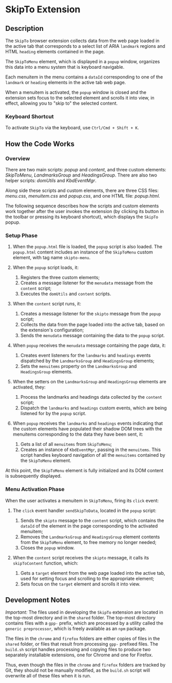 # SkipTo Extension

## Description

The `SkipTo` browser extension collects data from the web page loaded in the
active tab that corresponds to a select list of ARIA `landmark` regions and
HTML `heading` elements contained in the page.

The `SkipToMenu` element, which is displayed in a `popup` window, organizes
this data into a menu system that is keyboard navigable.

Each menuitem in the menu contains a `dataId` corresponding to one of the
`landmark` or `heading` elements in the active tab web page.

When a menuitem is activated, the `popup` window is closed and the extension
sets focus to the selected element and scrolls it into view, in effect,
allowing you to "skip to" the selected content.

### Keyboard Shortcut

To activate `SkipTo` via the keyboard, use `Ctrl/Cmd + Shift + K`.

## How the Code Works

### Overview

There are two main scripts: *popup* and *content*, and three custom elements:
*SkipToMenu*, *LandmarksGroup* and *HeadingsGroup*. There are also two helper
scripts: *domUtils* and *KbdEventMgr*.

Along side these scripts and custom elements, there are three CSS files:
*menu.css*, *menuitem.css* and *popup.css*, and one HTML file: *popup.html*.

The following sequence describes how the scripts and custom elements work
together after the user invokes the extension (by clicking its button in the
toolbar or pressing its keyboard shortcut), which displays the `SkipTo` popup.

### Setup Phase

1. When the `popup.html` file is loaded, the `popup` script is also loaded.
   The `popup.html` content includes an instance of the `SkipToMenu` custom
   element, with tag name `skipto-menu`.

1. When the `popup` script loads, it:
    1. Registers the three custom elements;
    1. Creates a message listener for the `menudata` message from the
      `content` script;
    1. Executes the `domUtils` and `content` scripts.

1. When the `content` script runs, it:
    1. Creates a message listener for the `skipto` message from the `popup`
       script;
    1. Collects the data from the page loaded into the active tab, based on
       the extension's configuration;
    1. Sends the `menudata` message containing the data to the `popup` script.

1. When `popup` receives the `menudata` message containing the page data, it:
    1. Creates event listeners for the `landmarks` and `headings` events
       dispatched by the `LandmarksGroup` and `HeadingsGroup` elements;
    1. Sets the `menuitems` property on the `LandmarksGroup` and
      `HeadingsGroup` elements.

1. When the setters on the `LandmarksGroup` and `HeadingsGroup` elements are
    activated, they:
    1. Process the landmarks and headings data collected by the `content`
       script;
    1. Dispatch the `landmarks` and `headings` custom events, which are being
       listened for by the `popup` script.

1. When `popup` receives the `landmarks` and `headings` events indicating that
   the custom elements have populated their shadow DOM trees with the
   menuitems corresponding to the data they have been sent, it:
    1. Gets a list of all `menuitems` from `SkipToMenu`;
    1. Creates an instance of `KbdEventMgr`, passing in the `menuitems`. This
       script handles keyboard navigation of all the `menuitems` contained by
       the `SkipToMenu` element.

At this point, the `SkipToMenu` element is fully initialized and its DOM
content is subsequently displayed.

### Menu Activation Phase

When the user activates a menuitem in `SkipToMenu`, firing its `click` event:

1. The `click` event handler `sendSkipToData`, located in the `popup` script:
    1. Sends the `skipto` message to the `content` script, which contains the
      `dataId` of the element in the page corresponding to the activated
       menuitem;
    1. Removes the `LandmarksGroup` and `HeadingsGroup` element contents from
       the `SkipToMenu` element, to free memory no longer needed;
    1. Closes the `popup` window.

1. When the `content` script receives the `skipto` message, it calls its
   `skipToContent` function, which:
    1. Gets a `target` element from the web page loaded into the active tab,
       used for setting focus and scrolling to the appropriate element;
    1. Sets focus on the `target` element and scrolls it into view.

## Development Notes

_Important:_ The files used in developing the `SkipTo` extension are located
in the top-most directory and in the `shared` folder. The top-most directory
contains files with a `gpp-` prefix, which are processed by a utility called
the `generic preprocessor`, which is freely available as an `npm` package.

The files in the `chrome` and `firefox` folders are either copies of files in
the `shared` folder, or files that result from processing `gpp-` prefixed
files. The `build.sh` script handles processing and copying files to produce
two separately installable extensions, one for Chrome and one for Firefox.

Thus, even though the files in the `chrome` and `firefox` folders are tracked
by Git, they should not be manually modified, as the `build.sh` script will
overwrite all of these files when it is run.
